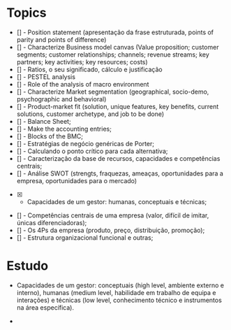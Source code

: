 # Topics

- [] - Position statement (apresentação da frase estruturada, points of parity and points of difference)
- [] - Characterize Business model canvas (Value proposition; customer segments; customer relationships; channels; revenue streams; key partners; key activities; key resources; costs)
- [] - Ratios, o seu significado, cálculo e justificação
- [] - PESTEL analysis
- [] - Role of the analysis of macro environment 
- [] - Characterize Market segmentation (geographical, socio-demo, psychographic and behavioral)
- [] - Product-market fit (solution, unique features, key benefits, current solutions, customer archetype, and job to be done)
- [] - Balance Sheet;
- [] - Make the accounting entries;
- [] - Blocks of the BMC;
- [] - Estratégias de negócio genéricas de Porter;
- [] - Calculando o ponto crítico para cada alternativa;
- [] - Caracterização da base de recursos, capacidades e competências centrais;
- [] - Análise SWOT (strengts, fraquezas, ameaças, oportunidades para a empresa, oportunidades para o mercado)
- [X] - Capacidades de um gestor: humanas, conceptuais e técnicas;
- [] - Competências centrais de uma empresa (valor, difícil de imitar, únicas diferenciadoras);
- [] - Os 4Ps da empresa (produto, preço, distribuição, promoção);
- [] - Estrutura organizacional funcional e outras;

# Estudo

- Capacidades de um gestor: conceptuais (high level, ambiente externo e interno), humanas (medium level, habilidade em trabalho de equipa e interações) e técnicas (low level, conhecimento técnico e instrumentos na área específica).

- 